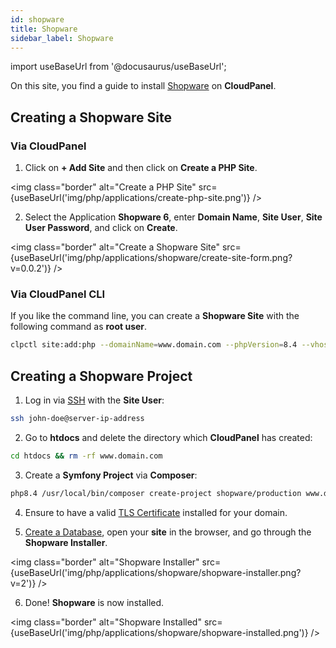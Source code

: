 ```yaml
---
id: shopware
title: Shopware
sidebar_label: Shopware
---
```


import useBaseUrl from '@docusaurus/useBaseUrl';

On this site, you find a guide to install [Shopware](https://www.shopware.com/) on **CloudPanel**.

## Creating a Shopware Site

### Via CloudPanel

1. Click on **+ Add Site** and then click on **Create a PHP Site**.

<img class="border" alt="Create a PHP Site" src={useBaseUrl('img/php/applications/create-php-site.png')} />

2. Select the Application **Shopware 6**, enter **Domain Name**, **Site User**, **Site User Password**, and click on **Create**.

<img class="border" alt="Create a Shopware Site" src={useBaseUrl('img/php/applications/shopware/create-site-form.png?v=0.0.2')} />

### Via CloudPanel CLI

If you like the command line, you can create a **Shopware Site** with the following command as **root user**.

```bash
clpctl site:add:php --domainName=www.domain.com --phpVersion=8.4 --vhostTemplate='Shopware 6' --siteUser='john-doe' --siteUserPassword='!secretPassword!'
```

## Creating a Shopware Project

1. Log in via [SSH](../../../frontend-area/ssh-ftp/#ssh-login) with the **Site User**:

```bash
ssh john-doe@server-ip-address
```

2. Go to **htdocs** and delete the directory which **CloudPanel** has created:

```bash
cd htdocs && rm -rf www.domain.com
```

3. Create a **Symfony Project** via **Composer**:

```bash
php8.4 /usr/local/bin/composer create-project shopware/production www.domain.com
```

4. Ensure to have a valid [TLS Certificate](../../../frontend-area/tls/) installed for your domain.
 
5. [Create a Database](../../../frontend-area/databases/#adding-a-database), open your **site** in the browser, and go through the **Shopware Installer**.

<img class="border" alt="Shopware Installer" src={useBaseUrl('img/php/applications/shopware/shopware-installer.png?v=2')} />

6. Done! **Shopware** is now installed.

<img class="border" alt="Shopware Installed" src={useBaseUrl('img/php/applications/shopware/shopware-installed.png')} />

